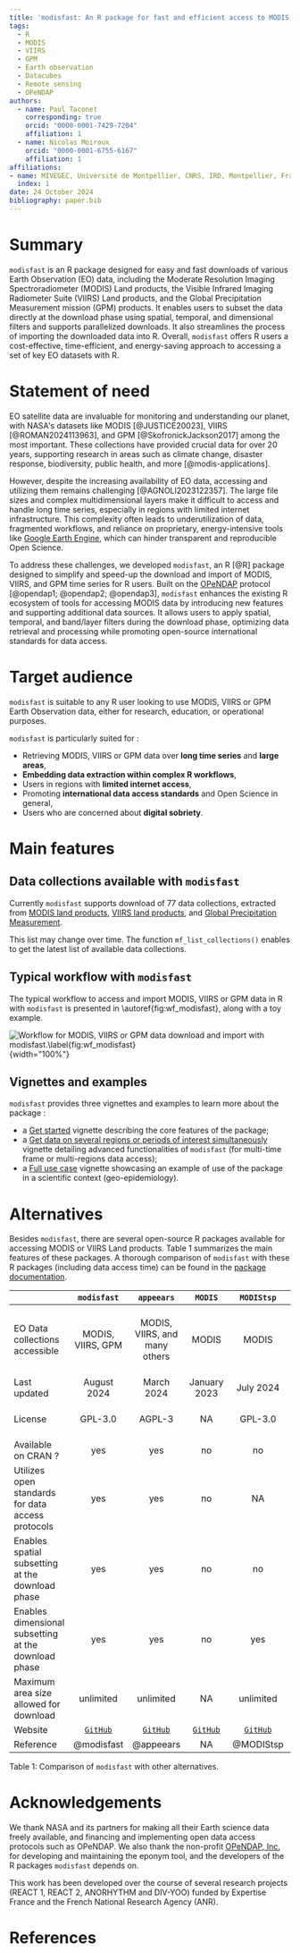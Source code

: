 ```yaml
---
title: 'modisfast: An R package for fast and efficient access to MODIS, VIIRS and GPM Earth Observation data'
tags:
  - R
  - MODIS
  - VIIRS
  - GPM
  - Earth observation
  - Datacubes
  - Remote sensing
  - OPeNDAP
authors:
  - name: Paul Taconet
    corresponding: true
    orcid: "0000-0001-7429-7204"
    affiliation: 1
  - name: Nicolas Moiroux
    orcid: "0000-0001-6755-6167"
    affiliation: 1
affiliations:
- name: MIVEGEC, Université de Montpellier, CNRS, IRD, Montpellier, France
  index: 1
date: 24 October 2024
bibliography: paper.bib
---
```


# Summary

`modisfast` is an R package designed for easy and fast downloads of various Earth Observation (EO) data, including the Moderate Resolution Imaging Spectroradiometer (MODIS) Land products, the Visible Infrared Imaging Radiometer Suite (VIIRS) Land products, and the Global Precipitation Measurement mission (GPM) products. It enables users to subset the data directly at the download phase using spatial, temporal, and dimensional filters and supports parallelized downloads. It also streamlines the process of importing the downloaded data into R. Overall, `modisfast` offers R users a cost-effective, time-efficient, and energy-saving approach to accessing a set of key EO datasets with R.

# Statement of need

EO satellite data are invaluable for monitoring and understanding our planet, with NASA's datasets like MODIS [@JUSTICE20023], VIIRS [@ROMAN2024113963], and GPM [@SkofronickJackson2017] among the most important. These collections have provided crucial data for over 20 years, supporting research in areas such as climate change, disaster response, biodiversity, public health, and more [@modis-applications].

However, despite the increasing availability of EO data, accessing and utilizing them remains challenging [@AGNOLI2023122357]. The large file sizes and complex multidimensional layers make it difficult to access and handle long time series, especially in regions with limited internet infrastructure. This complexity often leads to underutilization of data, fragmented workflows, and reliance on proprietary, energy-intensive tools like [Google Earth Engine](https://earthengine.google.com/), which can hinder transparent and reproducible Open Science.

To address these challenges, we developed `modisfast`, an R [@R] package designed to simplify and speed-up the download and import of MODIS, VIIRS, and GPM time series for R users. Built on the [OPeNDAP](https://www.opendap.org/) protocol [@opendap1; @opendap2; @opendap3], `modisfast` enhances the existing R ecosystem of tools for accessing MODIS data by introducing new features and supporting additional data sources. It allows users to apply spatial, temporal, and band/layer filters during the download phase, optimizing data retrieval and processing while promoting open-source international standards for data access.

# Target audience

`modisfast` is suitable to any R user looking to use MODIS, VIIRS or GPM Earth Observation data, either for research, education, or operational purposes.

`modisfast` is particularly suited for :

-   Retrieving MODIS, VIIRS or GPM data over **long time series** and **large areas**,
-   **Embedding data extraction within complex R workflows**,
-   Users in regions with **limited internet access**,
-   Promoting **international data access standards** and Open Science in general,
-   Users who are concerned about **digital sobriety**.

# Main features

## Data collections available with `modisfast`

Currently `modisfast` supports download of 77 data collections, extracted from [MODIS land products](https://lpdaac.usgs.gov/data/get-started-data/collection-overview/missions/modis-overview/), [VIIRS land products](https://lpdaac.usgs.gov/data/get-started-data/collection-overview/missions/s-npp-nasa-viirs-overview/), and [Global Precipitation Measurement](https://gpm.nasa.gov/missions/GPM).

This list may change over time. The function `mf_list_collections()` enables to get the latest list of available data collections.

## Typical workflow with `modisfast`

The typical workflow to access and import MODIS, VIIRS or GPM data in R with `modisfast` is presented in \autoref{fig:wf_modisfast}, along with a toy example.

![Workflow for MODIS, VIIRS or GPM data download and import with `modisfast`.\label{fig:wf_modisfast}](workflow_modisfast.png){width="100%"}

## Vignettes and examples

`modisfast` provides three vignettes and examples to learn more about the package :

-   a [Get started](https://ptaconet.github.io/modisfast/articles/get_started.html) vignette describing the core features of the package;
-   a [Get data on several regions or periods of interest simultaneously](https://ptaconet.github.io/modisfast/articles/modisfast2.html) vignette detailing advanced functionalities of `modisfast` (for multi-time frame or multi-regions data access);
-   a [Full use case](https://ptaconet.github.io/modisfast/articles/use_case.html) vignette showcasing an example of use of the package in a scientific context (geo-epidemiology).

# Alternatives

Besides `modisfast`, there are several open-source R packages available for accessing MODIS or VIIRS Land products. Table 1 summarizes the main features of these packages. A thorough comparison of `modisfast` with these R packages (including data access time) can be found in the [package documentation](https://ptaconet.github.io/modisfast/articles/perf_comp.html).

|                                                      |                    `modisfast`                    |                       `appeears`                       |                   `MODIS`                    |                    `MODIStsp`                    |                    `MODIStools`                    |                    `rgee`                     |
|-----------|:--------:|:--------:|:--------:|:--------:|:--------:|:--------:|
| EO Data collections accessible                       |                 MODIS, VIIRS, GPM                 |             MODIS, VIIRS, and many others              |                    MODIS                     |                      MODIS                       |                    MODIS, VIIRS                    |      MODIS, VIIRS, GPM, and many others       |
| Last updated                                         |                    August 2024                    |                       March 2024                       |                 January 2023                 |                    July 2024                     |                   December 2022                    |                  August 2024                  |
| License                                              |                      GPL-3.0                      |                         AGPL-3                         |                      NA                      |                     GPL-3.0                      |                       AGPL-3                       |             Apache License v.2.0              |
| Available on CRAN ?                                  |                        yes                        |                          yes                           |                      no                      |                        no                        |                        yes                         |                      yes                      |
| Utilizes open standards for data access protocols    |                        yes                        |                          yes                           |                      no                      |                        NA                        |                         no                         |                      no                       |
| Enables spatial subsetting at the download phase     |                        yes                        |                          yes                           |                      no                      |                        no                        |                        yes                         |                      yes                      |
| Enables dimensional subsetting at the download phase |                        yes                        |                          yes                           |                      no                      |                       yes                        |                        yes                         |                      yes                      |
| Maximum area size allowed for download               |                     unlimited                     |                       unlimited                        |                      NA                      |                    unlimited                     |                  200 km x 200 km                   |                   unlimited                   |
| Website                                              | [`GitHub`](https://github.com/ptaconet/modisfast) | [`GitHub`](https://github.com/bluegreen-labs/appeears) | [`GitHub`](https://github.com/fdetsch/MODIS) | [`GitHub`](https://github.com/ropensci/MODIStsp) | [`GitHub`](https://github.com/bluegreen-labs/MODISTools) | [`GitHub`](https://github.com/r-spatial/rgee) |
| Reference                                         |                       @modisfast                            |                         @appeears                          |                      NA                      |                    @MODIStsp                     |                    @modistools                     |                     @rgee                     |

Table 1: Comparison of `modisfast` with other alternatives.

# Acknowledgements

We thank NASA and its partners for making all their Earth science data freely available, and financing and implementing open data access protocols such as OPeNDAP. We also thank the non-profit [OPeNDAP, Inc.](https://www.opendap.org/about/) for developing and maintaining the eponym tool, and the developers of the R packages `modisfast` depends on.

This work has been developed over the course of several research projects (REACT 1, REACT 2, ANORHYTHM and DIV-YOO) funded by Expertise France and the French National Research Agency (ANR).

# References
